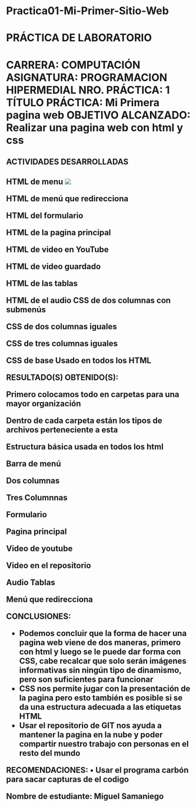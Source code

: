 # Practica01-Mi-Primer-Sitio-Web

<h1>PRÁCTICA DE LABORATORIO<h1> 

<p>CARRERA: COMPUTACIÓN	ASIGNATURA: PROGRAMACION HIPERMEDIAL
NRO. PRÁCTICA:	1	TÍTULO PRÁCTICA:  Mi Primera pagina web
OBJETIVO ALCANZADO: 
Realizar una pagina web con html y css</p>
<h2>ACTIVIDADES DESARROLLADAS<h2>



HTML de menu 
<img src="../capturas/carbon (1).png"/>
 
HTML de menú que redirecciona 
 
HTML del formulario 
 
HTML de la pagina principal
 
HTML de video en YouTube
 
HTML de video guardado 
 
HTML de las tablas 
 
HTML de el audio
CSS de dos columnas con submenús
 
CSS de dos columnas iguales
 
CSS de tres columnas iguales

 
CSS de base Usado en todos los HTML
 




RESULTADO(S) OBTENIDO(S):

 
Primero colocamos todo en carpetas para una mayor organización
 
Dentro de cada carpeta están los tipos de archivos perteneciente a esta
 
 
 
Estructura básica usada en todos los html 
 

Barra de menú 
 
Dos columnas 
 
Tres Columnnas 
 
Formulario 
 
Pagina principal
 
Video de youtube 
 
Video en el repositorio 
 
Audio 
Tablas 
 
Menú que redirecciona 
 



CONCLUSIONES:
<ul>
<li>Podemos concluir que la forma de hacer una pagina web viene de dos maneras, primero con html y luego se le puede dar forma con CSS, cabe recalcar que solo serán imágenes informativas sin ningún tipo de dinamismo, pero son suficientes para funcionar </li>
<li>CSS nos permite jugar con la presentación de la pagina pero esto también es posible si se da una estructura adecuada a las etiquetas HTML </li>
<li>Usar el repositorio de GIT nos ayuda a mantener la pagina en la nube y poder compartir nuestro trabajo con personas en el resto del mundo</li>
</ul/>
RECOMENDACIONES:  
• Usar el programa carbón para sacar capturas de el codigo

Nombre de estudiante:  Miguel Samaniego



 

